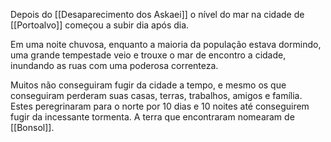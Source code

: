 Depois do [[Desaparecimento dos Askaei]] o nível do mar na cidade de [[Portoalvo]] começou a subir dia após dia.

Em uma noite chuvosa, enquanto a maioria da população estava dormindo, uma grande tempestade veio e trouxe o mar de encontro a cidade, inundando as ruas com uma poderosa correnteza.

Muitos não conseguiram fugir da cidade a tempo, e mesmo os que conseguiram perderam suas casas, terras, trabalhos, amigos e família. Estes peregrinaram para o norte por 10 dias e 10 noites até conseguirem fugir da incessante tormenta. A terra que encontraram  nomearam de [[Bonsol]].